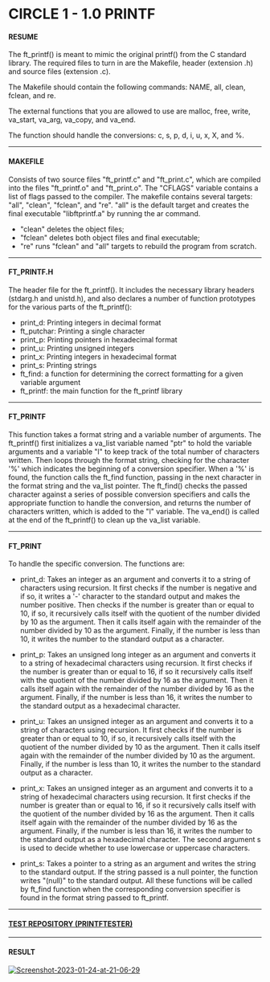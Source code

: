 # CIRCLE 1 - 1.0 PRINTF
#### RESUME

The ft_printf() is meant to mimic the original printf() from the C standard library. The required files to turn in are the Makefile, header (extension .h) and source files (extension .c). 

The Makefile should contain the following commands: NAME, all, clean, fclean, and re. 

The external functions that you are allowed to use are malloc, free, write, va_start, va_arg, va_copy, and va_end. 

 The function should handle the conversions: c, s, p, d, i, u, x, X, and %. 

***

#### MAKEFILE
Consists of two source files "ft_printf.c" and "ft_print.c", which are compiled into the files "ft_printf.o" and "ft_print.o". 
The "CFLAGS" variable contains a list of flags passed to the compiler. 
The makefile contains several targets: "all", "clean", "fclean", and "re". "all" is the default target and creates the final executable "libftprintf.a" by running the ar command. 

- "clean" deletes the object files;
- "fclean" deletes both object files and final executable;
- "re" runs "fclean" and "all" targets to rebuild the program from scratch.

***

#### FT_PRINTF.H
The header file for the ft_printf(). It includes the necessary library headers (stdarg.h and unistd.h), and also declares a number of function prototypes for the various parts of the ft_printf():

- print_d: Printing integers in decimal format
- ft_putchar: Printing a single character
- print_p: Printing pointers in hexadecimal format
- print_u: Printing unsigned integers
- print_x: Printing integers in hexadecimal format
- print_s: Printing strings
- ft_find: a function for determining the correct formatting for a given variable argument
- ft_printf: the main function for the ft_printf library

***

#### FT_PRINTF
This function takes a format string and a variable number of arguments. The ft_printf() first initializes a va_list variable named "ptr" to hold the variable arguments and a variable "l" to keep track of the total number of characters written. Then loops through the format string, checking for the character '%' which indicates the beginning of a conversion specifier. When a '%' is found, the function calls the ft_find function, passing in the next character in the format string and the va_list pointer. 
The ft_find() checks the passed character against a series of possible conversion specifiers and calls the appropriate function to handle the conversion, and returns the number of characters written, which is added to the "l" variable. 
The va_end() is called at the end of the ft_printf() to clean up the va_list variable. 

***

#### FT_PRINT
To handle the specific conversion. The functions are:

- print_d: Takes an integer as an argument and converts it to a string of characters using recursion. It first checks if the number is negative and if so, it writes a '-' character to the standard output and makes the number positive. Then checks if the number is greater than or equal to 10, if so, it recursively calls itself with the quotient of the number divided by 10 as the argument. Then it calls itself again with the remainder of the number divided by 10 as the argument. Finally, if the number is less than 10, it writes the number to the standard output as a character.

- print_p: Takes an unsigned long integer as an argument and converts it to a string of hexadecimal characters using recursion. It first checks if the number is greater than or equal to 16, if so it recursively calls itself with the quotient of the number divided by 16 as the argument. Then it calls itself again with the remainder of the number divided by 16 as the argument. Finally, if the number is less than 16, it writes the number to the standard output as a hexadecimal character.

- print_u: Takes an unsigned integer as an argument and converts it to a string of characters using recursion. It first checks if the number is greater than or equal to 10, if so, it recursively calls itself with the quotient of the number divided by 10 as the argument. Then it calls itself again with the remainder of the number divided by 10 as the argument. Finally, if the number is less than 10, it writes the number to the standard output as a character.

- print_x: Takes an unsigned integer as an argument and converts it to a string of hexadecimal characters using recursion. It first checks if the number is greater than or equal to 16, if so it recursively calls itself with the quotient of the number divided by 16 as the argument. Then it calls itself again with the remainder of the number divided by 16 as the argument. Finally, if the number is less than 16, it writes the number to the standard output as a hexadecimal character. The second argument s is used to decide whether to use lowercase or uppercase characters.

- print_s: Takes a pointer to a string as an argument and writes the string to the standard output. If the string passed is a null pointer, the function writes "(null)" to the standard output.
All these functions will be called by ft_find function when the corresponding conversion specifier is found in the format string passed to ft_printf.



***

#### [TEST REPOSITORY (PRINTFTESTER)](https://github.com/Tripouille/printfTester)

***

#### RESULT
<a href="https://ibb.co/mzxxF7H"><img src="https://i.ibb.co/nkWW8SD/Screenshot-2023-01-24-at-21-06-29.png" alt="Screenshot-2023-01-24-at-21-06-29" border="0"></a>
